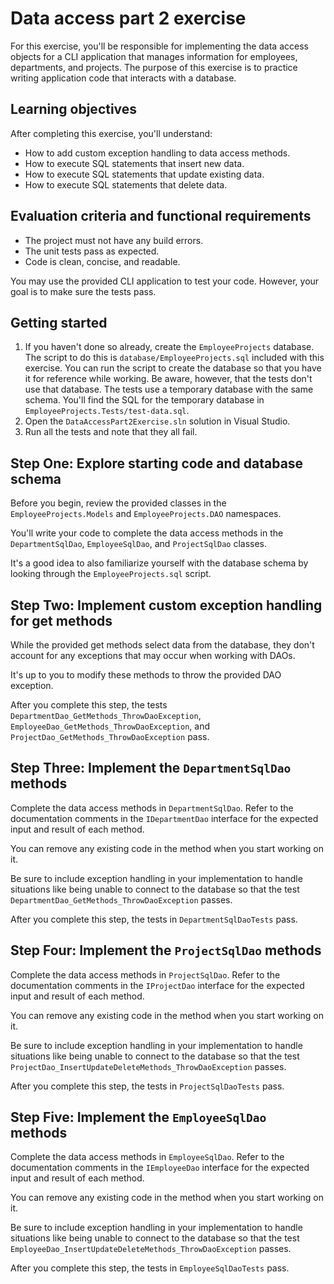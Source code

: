 # Data access part 2 exercise

For this exercise, you'll be responsible for implementing the data access objects for a CLI application that manages information for employees, departments, and projects. The purpose of this exercise is to practice writing application code that interacts with a database.

## Learning objectives

After completing this exercise, you'll understand:

* How to add custom exception handling to data access methods.
* How to execute SQL statements that insert new data.
* How to execute SQL statements that update existing data. 
* How to execute SQL statements that delete data.

## Evaluation criteria and functional requirements

* The project must not have any build errors.
* The unit tests pass as expected.
* Code is clean, concise, and readable.

You may use the provided CLI application to test your code. However, your goal is to make sure the tests pass.

## Getting started

1. If you haven't done so already, create the `EmployeeProjects` database. The script to do this is `database/EmployeeProjects.sql` included with this exercise. You can run the script to create the database so that you have it for reference while working. Be aware, however, that the tests don't use that database. The tests use a temporary database with the same schema. You'll find the SQL for the temporary database in `EmployeeProjects.Tests/test-data.sql`.
2. Open the `DataAccessPart2Exercise.sln` solution in Visual Studio.
3. Run all the tests and note that they all fail.

## Step One: Explore starting code and database schema

Before you begin, review the provided classes in the `EmployeeProjects.Models` and `EmployeeProjects.DAO` namespaces.

You'll write your code to complete the data access methods in the `DepartmentSqlDao`, `EmployeeSqlDao`, and `ProjectSqlDao` classes.

It's a good idea to also familiarize yourself with the database schema by looking through the `EmployeeProjects.sql` script.

## Step Two: Implement custom exception handling for get methods

While the provided get methods select data from the database, they don't account for any exceptions that may occur when working with DAOs. 

It's up to you to modify these methods to throw the provided DAO exception. 

After you complete this step, the tests `DepartmentDao_GetMethods_ThrowDaoException`, `EmployeeDao_GetMethods_ThrowDaoException`, and `ProjectDao_GetMethods_ThrowDaoException` pass.

## Step Three: Implement the `DepartmentSqlDao` methods

Complete the data access methods in `DepartmentSqlDao`. Refer to the documentation comments in the `IDepartmentDao` interface for the expected input and result of each method.

You can remove any existing code in the method when you start working on it.

Be sure to include exception handling in your implementation to handle situations like being unable to connect to the database so that the test `DepartmentDao_GetMethods_ThrowDaoException` passes.

After you complete this step, the tests in `DepartmentSqlDaoTests` pass.

## Step Four: Implement the `ProjectSqlDao` methods

Complete the data access methods in `ProjectSqlDao`. Refer to the documentation comments in the `IProjectDao` interface for the expected input and result of each method.

You can remove any existing code in the method when you start working on it.

Be sure to include exception handling in your implementation to handle situations like being unable to connect to the database so that the test `ProjectDao_InsertUpdateDeleteMethods_ThrowDaoException` passes.

After you complete this step, the tests in `ProjectSqlDaoTests` pass.

## Step Five: Implement the `EmployeeSqlDao` methods

Complete the data access methods in `EmployeeSqlDao`. Refer to the documentation comments in the `IEmployeeDao` interface for the expected input and result of each method.

You can remove any existing code in the method when you start working on it.

Be sure to include exception handling in your implementation to handle situations like being unable to connect to the database so that the test `EmployeeDao_InsertUpdateDeleteMethods_ThrowDaoException` passes.

After you complete this step, the tests in `EmployeeSqlDaoTests` pass.
